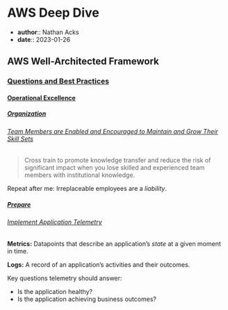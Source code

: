 # AWS Deep Dive

* **author**:: Nathan Acks
* **date**:: 2023-01-26

## AWS Well-Architected Framework

### [Questions and Best Practices](https://docs.aws.amazon.com/wellarchitected/latest/framework/appendix.html)

#### [Operational Excellence](https://docs.aws.amazon.com/wellarchitected/latest/framework/a-operational-excellence.html)

##### [Organization](https://docs.aws.amazon.com/wellarchitected/latest/framework/a-organization.html)

###### [Team Members are Enabled and Encouraged to Maintain and Grow Their Skill Sets](https://docs.aws.amazon.com/wellarchitected/latest/framework/ops_org_culture_team_enc_learn.html)

> Cross train to promote knowledge transfer and reduce the risk of significant impact when you lose skilled and experienced team members with institutional knowledge.

Repeat after me: Irreplaceable employees are a *liability*.

##### [Prepare](https://docs.aws.amazon.com/wellarchitected/latest/framework/a-prepare.html)

###### [Implement Application Telemetry](https://docs.aws.amazon.com/wellarchitected/latest/framework/ops_telemetry_application_telemetry.html)

**Metrics:** Datapoints that describe an application’s *state* at a given moment in time.

**Logs:** A record of an application’s activities and their outcomes.

Key questions telemetry should answer:

* Is the application healthy?
* Is the application achieving business outcomes?
